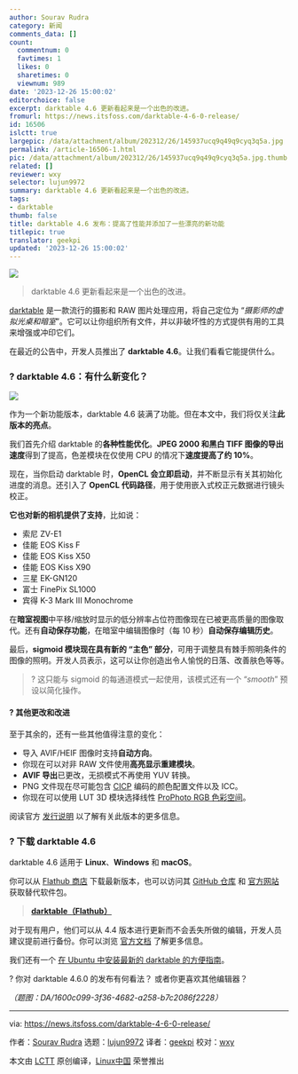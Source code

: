 ```yaml
---
author: Sourav Rudra
category: 新闻
comments_data: []
count:
  commentnum: 0
  favtimes: 1
  likes: 0
  sharetimes: 0
  viewnum: 989
date: '2023-12-26 15:00:02'
editorchoice: false
excerpt: darktable 4.6 更新看起来是一个出色的改进。
fromurl: https://news.itsfoss.com/darktable-4-6-0-release/
id: 16506
islctt: true
largepic: /data/attachment/album/202312/26/145937ucq9q49q9cyq3q5a.jpg
permalink: /article-16506-1.html
pic: /data/attachment/album/202312/26/145937ucq9q49q9cyq3q5a.jpg.thumb.jpg
related: []
reviewer: wxy
selector: lujun9972
summary: darktable 4.6 更新看起来是一个出色的改进。
tags:
- darktable
thumb: false
title: darktable 4.6 发布：提高了性能并添加了一些漂亮的新功能
titlepic: true
translator: geekpi
updated: '2023-12-26 15:00:02'
---
```


![](/data/attachment/album/202312/26/145937ucq9q49q9cyq3q5a.jpg)



> 
> darktable 4.6 更新看起来是一个出色的改进。
> 
> 
> 


[darktable](https://www.darktable.org/) 是一款流行的摄影和 RAW 图片处理应用，将自己定位为 “*摄影师的虚拟光桌和暗室*”。它可以让你组织所有文件，并以非破坏性的方式提供有用的工具来增强或冲印它们。


在最近的公告中，开发人员推出了 **darktable 4.6**。让我们看看它能提供什么。


### ? darktable 4.6：有什么新变化？


![](/data/attachment/album/202312/26/150003q9b4bzfa4s0wo999.png)


作为一个新功能版本，darktable 4.6 装满了功能。但在本文中，我们将仅关注**此版本的亮点**。


我们首先介绍 darktable 的**各种性能优化**。**JPEG 2000 和黑白 TIFF 图像的导出速度**得到了提高，色差模块在仅使用 CPU 的情况下**速度提高了约 10%**。


现在，当你启动 darktable 时，**OpenCL 会立即启动**，并不断显示有关其初始化进度的消息。还引入了 **OpenCL 代码路径**，用于使用嵌入式校正元数据进行镜头校正。


**它也对新的相机提供了支持**，比如说：


* 索尼 ZV-E1
* 佳能 EOS Kiss F
* 佳能 EOS Kiss X50
* 佳能 EOS Kiss X90
* 三星 EK-GN120
* 富士 FinePix SL1000
* 宾得 K-3 Mark III Monochrome


在**暗室视图**中平移/缩放时显示的低分辨率占位符图像现在已被更高质量的图像取代。还有**自动保存功能**，在暗室中编辑图像时（每 10 秒）**自动保存编辑历史**。


最后，**sigmoid 模块现在具有新的 “主色” 部分**，可用于调整具有棘手照明条件的图像的照明。开发人员表示，这可以让你创造出令人愉悦的日落、改善肤色等等。



> 
> ? 这只能与 sigmoid 的每通道模式一起使用，该模式还有一个 “*smooth*” 预设以简化操作。
> 
> 
> 


#### ?️ 其他更改和改进


至于其余的，还有一些其他值得注意的变化：


* 导入 AVIF/HEIF 图像时支持**自动方向**。
* 你现在可以对非 RAW 文件使用**高亮显示重建模块**。
* **AVIF 导出**已更改，无损模式不再使用 YUV 转换。
* PNG 文件现在尽可能包含 [CICP](https://en.wikipedia.org/wiki/Coding-independent_code_points) 编码的颜色配置文件以及 ICC。
* 你现在可以使用 LUT 3D 模块选择线性 [ProPhoto RGB 色彩空间](https://en.wikipedia.org/wiki/ProPhoto_RGB_color_space)。


阅读官方 [发行说明](https://github.com/darktable-org/darktable/releases/tag/release-4.6.0) 以了解有关此版本的更多信息。


### ? 下载 darktable 4.6


darktable 4.6 适用于 **Linux**、**Windows** 和 **macOS**。


你可以从 [Flathub 商店](https://flathub.org/apps/org.darktable.Darktable) 下载最新版本，也可以访问其 [GitHub 仓库](https://github.com/darktable-org/darktable) 和 [官方网站](https://www.darktable.org/) 获取替代软件包。



> 
> **[darktable（Flathub）](https://flathub.org/apps/org.darktable.Darktable)**
> 
> 
> 


对于现有用户，他们可以从 4.4 版本进行更新而不会丢失所做的编辑，开发人员建议提前进行备份。你可以浏览 [官方文档](https://www.darktable.org/resources/) 了解更多信息。


我们还有一个 [在 Ubuntu 中安装最新的 darktable 的方便指南](https://itsfoss.com/install-darktable-ubuntu/)。


? 你对 darktable 4.6.0 的发布有何看法？ 或者你更喜欢其他编辑器？


*（题图：DA/1600c099-3f36-4682-a258-b7c2086f2228）*




---


via: <https://news.itsfoss.com/darktable-4-6-0-release/>


作者：[Sourav Rudra](https://news.itsfoss.com/author/sourav/) 选题：[lujun9972](https://github.com/lujun9972) 译者：[geekpi](https://github.com/geekpi) 校对：[wxy](https://github.com/wxy)


本文由 [LCTT](https://github.com/LCTT/TranslateProject) 原创编译，[Linux中国](https://linux.cn/) 荣誉推出